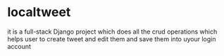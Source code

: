# localtweet
it is a full-stack Django project which does all the crud operations  which helps user to create tweet and edit them and save them into uyour login account
